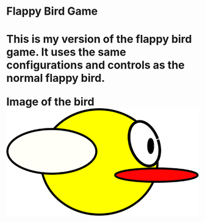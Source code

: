 <h1>Flappy Bird Game<h1>

<p>This is my version of the flappy bird game. It uses the same configurations and controls as the normal flappy bird.</p>

Image of the bird
<img src="/assets/images/flappy_bird.png">
